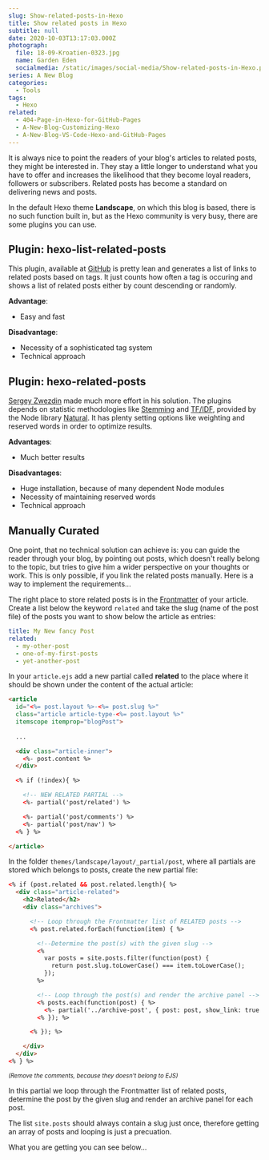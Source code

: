 ```yaml
---
slug: Show-related-posts-in-Hexo
title: Show related posts in Hexo
subtitle: null
date: 2020-10-03T13:17:03.000Z
photograph:
  file: 18-09-Kroatien-0323.jpg
  name: Garden Eden
  socialmedia: /static/images/social-media/Show-related-posts-in-Hexo.png
series: A New Blog
categories:
  - Tools
tags:
  - Hexo
related:
  - 404-Page-in-Hexo-for-GitHub-Pages
  - A-New-Blog-Customizing-Hexo
  - A-New-Blog-VS-Code-Hexo-and-GitHub-Pages
---
```

It is always nice to point the readers of your blog's articles to related posts, they might be interested in. They stay a little longer to understand what you have to offer and increases the likelihood that they become loyal readers, followers or subscribers. Related posts has become a standard on delivering news and posts.

In the default Hexo theme **Landscape**, on which this blog is based, there is no such function built in, but as the Hexo community is very busy, there are some plugins you can use.

<!-- more -->

## Plugin: hexo-list-related-posts

This plugin, available at [GitHub](https://github.com/nkmk/hexo-list-related-posts) is pretty lean and generates a list of links to related posts based on tags. It just counts how often a tag is occuring and shows a list of related posts either by count descending or randomly.

**Advantage**:

* Easy and fast

**Disadvantage**:

* Necessity of a sophisticated tag system
* Technical approach

## Plugin: hexo-related-posts

[Sergey Zwezdin](https://github.com/sergeyzwezdin/hexo-related-posts) made much more effort in his solution. The plugins depends on statistic methodologies like [Stemming](https://en.wikipedia.org/wiki/Stemming) and [TF/IDF](https://en.wikipedia.org/wiki/Tf%E2%80%93idf), provided by the Node library [Natural](https://github.com/NaturalNode/natural). It has plenty setting options like weighting and reserved words in order to optimize results.

**Advantages**:

* Much better results

**Disadvantages**:

* Huge installation, because of many dependent Node modules
* Necessity of maintaining reserved words
* Technical approach

## Manually Curated

One point, that no technical solution can achieve is: you can guide the reader through your blog, by pointing out posts, which doesn't really belong to the topic, but tries to give him a wider perspective on your thoughts or work. This is only possible, if you link the related posts manually. Here is a way to implement the requirements...

The right place to store related posts is in the [Frontmatter](https://hexo.io/docs/front-matter.html) of your article. Create a list below the keyword ``related`` and take the slug (name of the post file) of the posts you want to show below the article as entries:

```yaml
title: My New fancy Post
related:
  - my-other-post
  - one-of-my-first-posts
  - yet-another-post
```

In your ``article.ejs`` add a new partial called **related** to the place where it should be shown under the content of the actual article:

```html
<article 
  id="<%= post.layout %>-<%= post.slug %>" 
  class="article article-type-<%= post.layout %>" 
  itemscope itemprop="blogPost">
  
  ...

  <div class="article-inner">
    <%- post.content %>
  </div>

  <% if (!index){ %>

    <!-- NEW RELATED PARTIAL -->
    <%- partial('post/related') %>

    <%- partial('post/comments') %>
    <%- partial('post/nav') %>
  <% } %>

</article>
```

In the folder ``themes/landscape/layout/_partial/post``, where all partials are stored which belongs to posts, create the new partial file:

```html related.ejs
<% if (post.related && post.related.length){ %>
  <div class="article-related">
    <h2>Related</h2>
    <div class="archives">

      <!-- Loop through the Frontmatter list of RELATED posts -->  
      <% post.related.forEach(function(item) { %>

        <!--Determine the post(s) with the given slug -->  
        <%
          var posts = site.posts.filter(function(post) {
            return post.slug.toLowerCase() === item.toLowerCase();
          });
        %>

        <!-- Loop through the post(s) and render the archive panel -->
        <% posts.each(function(post) { %>
          <%- partial('../archive-post', { post: post, show_link: true }) %>
        <% }); %>

      <% }); %>

    </div>
  </div>
<% } %>
```

<small><em>(Remove the comments, because they doesn't belong to EJS)</em></small>

In this partial we loop through the Frontmatter list of related posts, determine the post by the given slug and render an archive panel for each post.

The list ``site.posts`` should always contain a slug just once, therefore getting an array of posts and looping is just a precuation.

What you are getting you can see below...